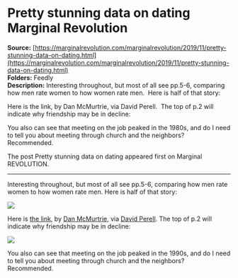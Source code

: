 # Pretty stunning data on dating Marginal Revolution

**Source:** [https://marginalrevolution.com/marginalrevolution/2019/11/pretty-stunning-data-on-dating.html](https://marginalrevolution.com/marginalrevolution/2019/11/pretty-stunning-data-on-dating.html)  
**Folders:** Feedly  
**Description:** Interesting throughout, but most of all see pp.5-6, comparing how men rate women to how women rate men.  Here is half of that story:

Here is the link, by Dan McMurtrie, via David Perell.  The top of p.2 will indicate why friendship may be in decline:

You also can see that meeting on the job peaked in the 1980s, and do I need to tell you about meeting through church and the neighbors?  Recommended.

The post Pretty stunning data on dating appeared first on Marginal REVOLUTION.


---

<div>
    <p>Interesting throughout, but most of all see pp.5-6, comparing how men rate women to how women rate men.  Here is half of that story:</p>
<p><a href="https://marginalrevolution.com/marginalrevolution/2019/11/pretty-stunning-data-on-dating.html/womenrate"><img src="https://marginalrevolution.com/wp-content/uploads/2019/11/Womenrate.png"></a></p>
<p>Here is <a href="https://gallery.mailchimp.com/2506bda6ca9a8b7ce8b3c54b4/files/1a8cc94c-6198-4f3d-b27d-8a6060ed6c5d/Tyro_Dating_Market_Thesis_Final_For_Twitter_Pub_v2.pdf">the link</a>, by <a href="https://twitter.com/supermugatu/status/1195438742502289408?s=21">Dan McMurtrie</a>, via <a href="https://twitter.com/david_perell">David Perell</a>.  The top of p.2 will indicate why friendship may be in decline:</p>
<p><a href="https://marginalrevolution.com/marginalrevolution/2019/11/pretty-stunning-data-on-dating.html/friendship"><img src="https://marginalrevolution.com/wp-content/uploads/2019/11/friendship.png"></a></p>
<p>You also can see that meeting on the job peaked in the 1990s, and do I need to tell you about meeting through church and the neighbors?  Recommended.</p>

  </div>
  
